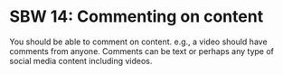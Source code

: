 SBW 14: Commenting on content
============================

You should be able to comment on content. e.g., a video should have comments
from anyone. Comments can be text or perhaps any type of social media content
including videos.